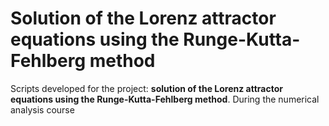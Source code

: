 # Solution of the Lorenz attractor equations using the Runge-Kutta-Fehlberg method
Scripts developed for the project: **solution of the Lorenz attractor equations using the Runge-Kutta-Fehlberg method**. During the numerical analysis course
